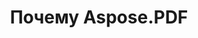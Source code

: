 ---
title: Почему Aspose.PDF
linktitle: Почему Aspose.PDF
type: docs
weight: 10
url: ru/php-java/why-aspose-pdf/
description: В следующем разделе объясняется, почему пользователи выбирают Aspose.PDF для PHP через Java для работы с документами.
lastmod: "2024-03-05"
sitemap:
    changefreq: "weekly"
    priority: 0.7
---